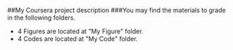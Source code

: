 ##My Coursera project description
###You may find the materials to grade in the following folders.
* 4 Figures are located at "My Figure" folder.
* 4 Codes are located at "My Code" folder.
